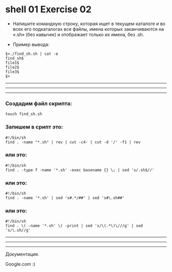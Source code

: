 # shell 01 Exercise 02

- Напишите командную строку, которая ищет в текущем каталоге и во всех его подкаталогах все файлы, имена которых заканчиваются на «.sh» (без кавычек) и отображает только их имена, без .sh.

- Пример вывода:
```
$>./find_sh.sh | cat -e
find_sh$
file1$
file2$
file3$
$>
```

_________________________________________________________________________________
_________________________________________________________________________________
_________________________________________________________________________________


### Создадим файл скрипта:

    touch find_sh.sh



### Запишем в срипт это:
```
#!/bin/sh
find . -name "*.sh" | rev | cut -c4- | cut -d '/' -f1 | rev
```



### или это:
```
#!/bin/sh
find . -type f -name '*.sh' -exec basename {} \; | sed 's/.sh$//'
```




### или это:
```
#!/bin/sh
find . -name '*.sh' | sed 's#.*/##' | sed 's#\.sh##'
```



### или это:
```
#!/bin/sh
find . \( -name '*.sh' \) -print | sed 's/\(.*\)\///g' | sed 's/\.sh//g'
```



_________________________________________________________________________________
_________________________________________________________________________________
_________________________________________________________________________________
Документация.

Google.com :)
